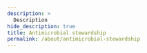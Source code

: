 ```yaml
---
description: >
  Description
hide_description: true
title: Antimicrobial stewardship
permalink: /about/antimicrobial-stewardship
---
```

 